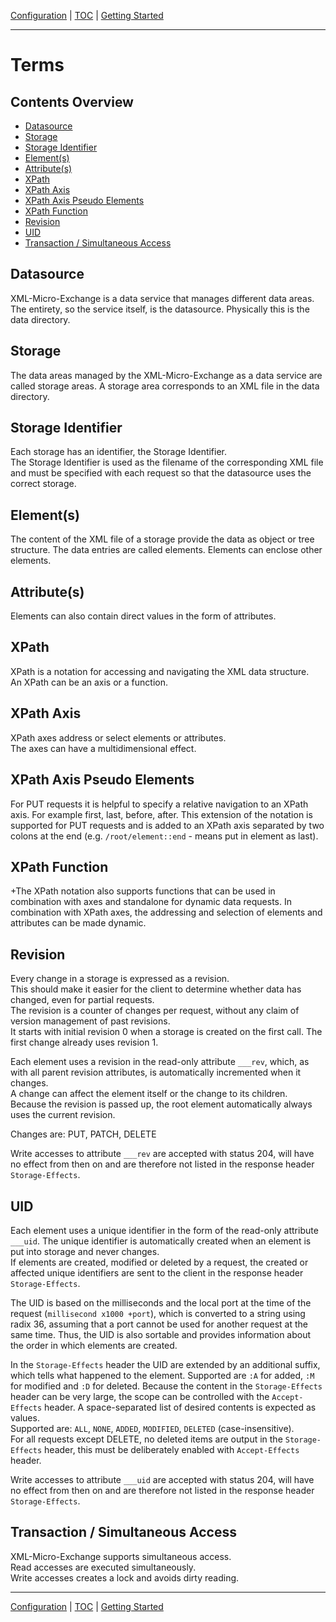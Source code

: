 [Configuration](configuration.md) | [TOC](README.md) | [Getting Started](getting-started.md)
- - -

# Terms


## Contents Overview

* [Datasource](#apache-httpd)
* [Storage](#seanox-devwex)
* [Storage Identifier](#other-http-servers)
* [Element(s)](#elements)
* [Attribute(s)](#attributes)
* [XPath](#xpath)
* [XPath Axis](#xpath-axis)
* [XPath Axis Pseudo Elements](#xpath-axis-pseudo-elements)
* [XPath Function](#xpath-function)
* [Revision](#revision)
* [UID](#uid)
* [Transaction / Simultaneous Access](#transaction--simultaneous-access)


## Datasource
XML-Micro-Exchange is a data service that manages different data areas.  
The entirety, so the service itself, is the datasource.
Physically this is the data directory.

## Storage
The data areas managed by the XML-Micro-Exchange as a data service are called
storage areas. A storage area corresponds to an XML file in the data directory.

## Storage Identifier
Each storage has an identifier, the Storage Identifier.  
The Storage Identifier is used as the filename of the corresponding XML file and
must be specified with each request so that the datasource uses the correct
storage.

## Element(s)
The content of the XML file of a storage provide the data as object or tree
structure. The data entries are called elements.
Elements can enclose other elements.

## Attribute(s)
Elements can also contain direct values in the form of attributes.

## XPath
XPath is a notation for accessing and navigating the XML data structure.  
An XPath can be an axis or a function.

## XPath Axis
XPath axes address or select elements or attributes.  
The axes can have a multidimensional effect.

## XPath Axis Pseudo Elements
For PUT requests it is helpful to specify a relative navigation to an XPath
axis. For example first, last, before, after. This extension of the notation is
supported for PUT requests and is added to an XPath axis separated by two colons
at the end (e.g. `/root/element::end` - means put in element as last).

## XPath Function
+The XPath notation also supports functions that can be used in combination with
axes and standalone for dynamic data requests. In combination with XPath axes,
the addressing and selection of elements and attributes can be made dynamic.

## Revision
Every change in a storage is expressed as a revision.  
This should make it easier for the client to determine whether data has changed,
even for partial requests.  
The revision is a counter of changes per request, without any claim of version
management of past revisions.  
It starts with initial revision 0 when a storage is created on the first call.
The first change already uses revision 1. 

Each element uses a revision in the read-only attribute `___rev`, which, as
with all parent revision attributes, is automatically incremented when it
changes.  
A change can affect the element itself or the change to its children.  
Because the revision is passed up, the root element automatically always uses
the current revision.

Changes are: PUT, PATCH, DELETE

Write accesses to attribute `___rev` are accepted with status 204, will have no
effect from then on and are therefore not listed in the response header
`Storage-Effects`. 

## UID
Each element uses a unique identifier in the form of the read-only attribute
`___uid`. The unique identifier is automatically created when an element is put
into storage and never changes.  
If elements are created, modified or deleted by a request, the created or
affected unique identifiers are sent to the client in the response header
`Storage-Effects`.

The UID is based on the milliseconds and the local port at the time of the
request (`millisecond x1000 +port`), which is converted to a string
using radix 36, assuming that a port cannot be used for another request at the
same time. Thus, the UID is also sortable and provides information about the
order in which elements are created.

In the `Storage-Effects` header the UID are extended by an additional suffix,
which tells what happened to the element. Supported are `:A` for added, `:M`
for modified and `:D` for deleted. Because the content in the `Storage-Effects`
header can be very large, the scope can be controlled with the `Accept-Effects`
header. A space-separated list of desired contents is expected as values.  
Supported are: `ALL`, `NONE`, `ADDED`, `MODIFIED`, `DELETED` (case-insensitive).  
For all requests except DELETE, no deleted items are output in the
`Storage-Effects` header, this must be deliberately enabled with
`Accept-Effects` header.

Write accesses to attribute `___uid` are accepted with status 204, will have no
effect from then on and are therefore not listed in the response header
`Storage-Effects`. 
 
## Transaction / Simultaneous Access
XML-Micro-Exchange supports simultaneous access.  
Read accesses are executed simultaneously.  
Write accesses creates a lock and avoids dirty reading.



- - -

[Configuration](configuration.md) | [TOC](README.md) | [Getting Started](getting-started.md)
